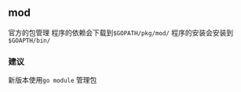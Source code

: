 ##  mod 
官方的包管理
程序的依赖会下载到`$GOPATH/pkg/mod/` 
程序的安装会安装到`$GOAPTH/bin/` 


###   建议
新版本使用`go module` 管理包
